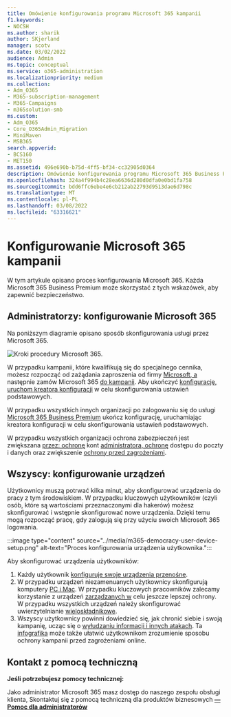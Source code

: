 ```yaml
---
title: Omówienie konfigurowania programu Microsoft 365 kampanii
f1.keywords:
- NOCSH
ms.author: sharik
author: SKjerland
manager: scotv
ms.date: 03/02/2022
audience: Admin
ms.topic: conceptual
ms.service: o365-administration
ms.localizationpriority: medium
ms.collection:
- Adm_O365
- M365-subscription-management
- M365-Campaigns
- m365solution-smb
ms.custom:
- Adm_O365
- Core_O365Admin_Migration
- MiniMaven
- MSB365
search.appverid:
- BCS160
- MET150
ms.assetid: 496e690b-b75d-4ff5-bf34-cc32905d0364
description: Omówienie konfigurowania programu Microsoft 365 Business Premium dla kampanii lub innych firm
ms.openlocfilehash: 324a4f994b4c28ea6636d280d0dfa0e0bd1fa758
ms.sourcegitcommit: bdd6ffc6ebe4e6cb212ab22793d9513dae6d798c
ms.translationtype: MT
ms.contentlocale: pl-PL
ms.lasthandoff: 03/08/2022
ms.locfileid: "63316621"
---
```

# <a name="set-up-microsoft-365-for-campaigns"></a>Konfigurowanie Microsoft 365 kampanii

W tym artykule opisano proces konfigurowania Microsoft 365. Każda Microsoft 365 Business Premium może skorzystać z tych wskazówek, aby zapewnić bezpieczeństwo.

## <a name="admins-set-up-microsoft-365"></a>Administratorzy: konfigurowanie Microsoft 365

Na poniższym diagramie opisano sposób skonfigurowania usługi przez Microsoft 365.

![Kroki procedury Microsoft 365.](../media/M365-democracy-SetUpProcess.png)

W przypadku kampanii, które kwalifikują się do specjalnego cennika, możesz rozpocząć od zażądania zaproszenia od firmy [Microsoft, a](https://m365forcampaigns.microsoft.com/) następnie zamów Microsoft 365 [do kampanii](m365-campaigns-sign-up.md). Aby ukończyć [konfigurację, uruchom kreatora konfiguracji](../business/set-up.md?toc=/microsoft-365/campaigns/toc.json) w celu skonfigurowania ustawień podstawowych.

W przypadku wszystkich innych organizacji po zalogowaniu się do usługi [Microsoft 365 Business Premium](../admin/admin-overview/sign-up-for-office-365.md) ukończ konfigurację, uruchamiając kreatora konfiguracji [](../business/set-up.md?toc=/microsoft-365/campaigns/toc.json) w celu skonfigurowania ustawień podstawowych.

W przypadku wszystkich organizacji ochrona zabezpieczeń jest zwiększana [przez: ochronę](m365bp-protect-admin-accounts.md) kont [administratora, ochronę](m365bp-conditional-access.md) dostępu do poczty i danych oraz zwiększenie [ochrony przed zagrożeniami](m365bp-increase-protection.md).

## <a name="everyone-set-up-your-devices"></a>Wszyscy: konfigurowanie urządzeń

Użytkownicy muszą potrwać kilka minut, aby skonfigurować urządzenia do pracy z tym środowiskiem. W przypadku kluczowych użytkowników (czyli osób, które są wartościami przeznaczonymi dla hakerów) możesz skonfigurować i wstępnie skonfigurować nowe urządzenia. Dzięki temu mogą rozpocząć pracę, gdy zalogują się przy użyciu swoich Microsoft 365 logowania.

:::image type="content" source="../media/m365-democracy-user-device-setup.png" alt-text="Proces konfigurowania urządzenia użytkownika.":::
  
Aby skonfigurować urządzenia użytkowników:

1. Każdy użytkownik [konfiguruje swoje urządzenia przenośne](../business/set-up-mobile-devices.md?toc=%2Fmicrosoft-365%2Fcampaigns%2Ftoc.json).
2. W przypadku urządzeń niezamenuanych użytkownicy skonfigurują komputery [PC i Mac](m365bp-protect-pcs-macs.md).
W przypadku kluczowych pracowników zalecamy korzystanie z urządzeń [zarządzanych w](../business/set-up-windows-devices.md) celu jeszcze lepszej ochrony. W przypadku wszystkich urządzeń należy skonfigurować uwierzytelnianie [wieloskładnikowe](m365bp-multifactor-authentication.md).
3. Wszyscy użytkownicy powinni dowiedzieć się, jak chronić siebie i swoją kampanię, ucząc się o [wyłudzaniu informacji i innych atakach](m365-campaigns-phishing-and-attacks.md). Ta [infografika](m365-campaigns-protect-campaign-infographic.md) może także ułatwić użytkownikom zrozumienie sposobu ochrony kampanii przed zagrożeniami online.

## <a name="contact-support"></a>Kontakt z pomocą techniczną

 **Jeśli potrzebujesz pomocy technicznej:**
  
Jako administrator Microsoft 365 masz dostęp do naszego zespołu obsługi klienta, Skontaktuj się z pomocą techniczną dla produktów biznesowych **[— Pomoc dla administratorów](../business-video/get-help-support.md)**
